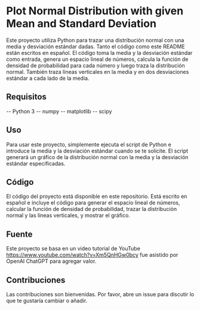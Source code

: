 # Plot Normal Distribution with given Mean and Standard Deviation
Este proyecto utiliza Python para trazar una distribución normal con una media y desviación estándar dadas. Tanto el código como este README están escritos en español. El código toma la media y la desviación estándar como entrada, genera un espacio lineal de números, calcula la función de densidad de probabilidad para cada número y luego traza la distribución normal. También traza líneas verticales en la media y en dos desviaciones estándar a cada lado de la media.

## Requisitos
-- Python 3
-- numpy
-- matplotlib
-- scipy

## Uso
Para usar este proyecto, simplemente ejecuta el script de Python e introduce la media y la desviación estándar cuando se te solicite. El script generará un gráfico de la distribución normal con la media y la desviación estándar especificadas.

## Código
El código del proyecto está disponible en este repositorio. Está escrito en español e incluye el código para generar el espacio lineal de números, calcular la función de densidad de probabilidad, trazar la distribución normal y las líneas verticales, y mostrar el gráfico.

## Fuente
Este proyecto se basa en un video tutorial de YouTube https://www.youtube.com/watch?v=Xm5QnHGw0bcy fue asistido por OpenAI ChatGPT para agregar valor.

## Contribuciones
Las contribuciones son bienvenidas. Por favor, abre un issue para discutir lo que te gustaría cambiar o añadir.
